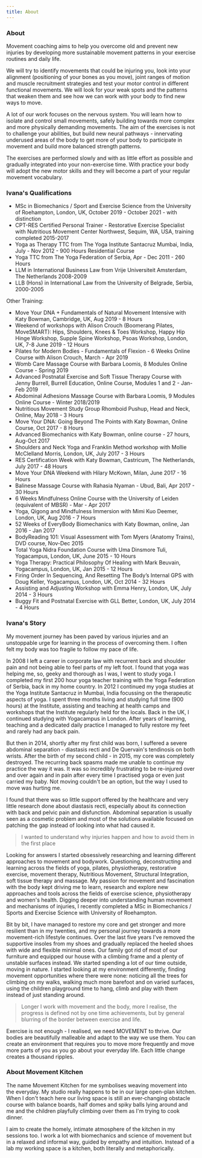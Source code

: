 ```yaml
---
title: About
---
```


### About

Movement coaching aims to help you overcome old and prevent new injuries by
developing more sustainable movement patterns in your exercise routines and
daily life.

We will try to identify movements that could be injuring you, look into your
alignment (positioning of your bones as you move), joint ranges of motion and
muscle recruitment strategies and test your motor control in different
functional movements. We will look for your weak spots and the patterns that
weaken them and see how we can work with your body to find new ways to move.

A lot of our work focuses on the nervous system. You will learn how to isolate
and control small movements, safely building towards more complex and more
physically demanding movements. The aim of the exercises is not to challenge
your abilities, but build new neural pathways - innervating underused areas of
the body to get more of your body to participate in movement and build more
balanced strength patterns.

The exercises are performed slowly and with as little effort as possible and
gradually integrated into your non-exercise time. With practice your body will
adopt the new motor skills and they will become a part of your regular movement
vocabulary.

### Ivana's Qualifications

* MSc in Biomechanics / Sport and Exercise Science from the University of
  Roehampton, London, UK, October 2019 - October 2021 - with distinction
* CPT-RES Certified Personal Trainer - Restorative Exercise Specialist with
  Nutritious Movement Center Northwest, Sequim, WA, USA, training completed
  2015-2017
* Yoga as Therapy TTC from The Yoga Institute Santacruz Mumbai, India, July -
  Nov 2012 - 900 Hours Residential Course
* Yoga TTC from The Yoga Federation of Serbia, Apr - Dec 2011 - 260 Hours
* LLM in International Business Law from Vrije Universiteit Amsterdam, The
  Netherlands 2008-2009
* LLB (Hons) in International Law from the University of Belgrade, Serbia,
  2000-2005

Other Training:

* Move Your DNA + Fundamentals of Natural Movement Intensive with Katy Bowman,
  Cambridge, UK, Aug 2019 - 8 Hours
* Weekend of workshops with Alison Crouch (Boomerang Pilates, MoveSMART): Hips,
  Shoulders, Knees & Toes Workshop, Happy Hip Hinge Workshop, Supple Spine
  Workshop, Psoas Workshop, London, UK, 7-8 June 2019 - 12 Hours
* Pilates for Modern Bodies - Fundamentals of Flexion - 6 Weeks Online Course
  with Alison Crouch, March - Apr 2019
* Womb Care Massage Course with Barbara Loomis, 8 Modules Online Course - Spring
  2019
* Advanced Postnatal Exercise and Soft Tissue Therapy Course with Jenny Burrell,
  Burrell Education, Online Course, Modules 1 and 2 - Jan-Feb 2019
* Abdominal Adhesions Massage Course with Barbara Loomis, 9 Modules Online
  Course - Winter 2018/2019
* Nutritious Movement Study Group Rhomboid Pushup, Head and Neck, Online, May
  2018 - 3 Hours
* Move Your DNA: Going Beyond The Points with Katy Bowman, Online Course, Oct
  2017 - 8 Hours
* Advanced Biomechanics with Katy Bowman, online course - 27 hours, Aug-Oct 2017
* Shoulders and Neck Yoga and Franklin Method workshop with Mollie McClelland
  Morris, London, UK, July 2017 - 3 Hours
* RES Certification Week with Katy Bowman, Castricum, The Netherlands, July
  2017 - 48 Hours
* Move Your DNA Weekend with Hilary McKown, Milan, June 2017 - 16 Hours
* Balinese Massage Course with Rahasia Nyaman - Ubud, Bali, Apr 2017 - 30 Hours
* 6 Weeks Mindfulness Online Course with the University of Leiden (equivalent of
  MBSR) - Mar - Apr 2017
* Yoga, Qigong and Mindfulness Immersion with Mimi Kuo Deemer, London, UK, Aug
  2016 - 7 Hours
* 52 Weeks of EveryBody Biomechanics with Katy Bowman, online, Jan 2016 - Jan
  2017
* BodyReading 101: Visual Assessment with Tom Myers (Anatomy Trains), DVD
  course, Nov-Dec 2015
* Total Yoga Nidra Foundation Course with Uma Dinsmore Tuli, Yogacampus, London,
  UK, June 2015 - 10 Hours
* Yoga Therapy: Practical Philosophy Of Healing with Mark Beuvain, Yogacampus,
  London, UK, Jan 2015 - 12 Hours
* Firing Order In Sequencing, And Resetting The Body’s Internal GPS with Doug
  Keller, Yogacampus, London, UK, Oct 2014 - 32 Hours
* Assisting and Adjusting Workshop with Emma Henry, London, UK, July 2014 - 3
  Hours
* Buggy Fit and Postnatal Exercise with GLL Better, London, UK, July 2014 - 4
  Hours

### Ivana's Story

My movement journey has been paved by various injuries and an unstoppable urge
for learning in the process of overcoming them. I often felt my body was too
fragile to follow my pace of life.

In 2008 I left a career in corporate law with recurrent back and shoulder pain
and not being able to feel parts of my left foot. I found that yoga was helping
me, so, geeky and thorough as I was, I went to study yoga. I completed my first
200 hour yoga teacher training with the Yoga Federation of Serbia, back in my
home country. In 2012 I continued my yoga studies at the Yoga Institute
Santacruz in Mumbai, India focussing on the therapeutic aspects of yoga. I spent
three months living and studying full time (900 hours) at the Institute,
assisting and teaching at health camps and workshops that the Institute
regularly held for the locals. Back in the UK, I continued studying with
Yogacampus in London. After years of learning, teaching and a dedicated daily
practice I managed to fully restore my feet and rarely had any back pain.

But then in 2014, shortly after my first child was born, I suffered a severe
abdominal separation - diastasis recti and De Quervain's tendinosis on both
wrists. After the birth of my second child - in 2015, my core was completely
destroyed. The recurring back spasms made me unable to continue my practice the
way it was. It was so incredibly frustrating to be re-injured over and over
again and in pain after every time I practised yoga or even just carried my
baby. Not moving couldn't be an option, but the way I used to move was hurting
me.

I found that there was so little support offered by the healthcare and very
little research done about diastasis recti, especially about its connection with
back and pelvic pain and disfunction. Abdominal separation is usually seen as a
cosmetic problem and most of the solutions available focused on patching the gap
instead of looking into what had caused it.

> I wanted to understand why injuries happen and how to avoid them in the first
> place

Looking for answers I started obsessively researching and learning different
approaches to movement and bodywork. Questioning, deconstructing and learning
across the fields of yoga, pilates, physiotherapy, restorative exercise,
movement therapy, Nutritious Movement, Structural Integration, soft tissue
therapy and massage. My passion for movement and fascination with the body kept
driving me to learn, research and explore new approaches and tools across the
fields of exercise science, physiotherapy and women's health. Digging deeper
into understanding human movement and mechanisms of injuries, I recently
completed a MSc in Biomechanics / Sports and Exercise Science with University of
Roehampton.

Bit by bit, I have managed to restore my core and get stronger and more
resilient than in my twenties, and my personal journey towards a more
movement-rich lifestyle continues. Over the last five years I've removed the
supportive insoles from my shoes and gradually replaced the heeled shoes with
wide and flexible minimal ones. Our family got rid of most of our furniture and
equipped our house with a climbing frame and a plenty of unstable surfaces
instead. We started spending a lot of our time outside, moving in nature. I
started looking at my environment differently, finding movement opportunities
where there were none: noticing all the trees for climbing on my walks, walking
much more barefoot and on varied surfaces, using the children playground time to
hang, climb and play with them instead of just standing around.

> Longer I work with movement and the body, more I realise, the progress is
> defined not by one time achievements, but by general blurring of the border
> between exercise and life.

Exercise is not enough - I realised, we need MOVEMENT to thrive. Our bodies are
beautifully malleable and adapt to the way we use them. You can create an
environment that requires you to move more frequently and move more parts of you
as you go about your everyday life. Each little change creates a thousand
ripples.

### About Movement Kitchen

The name Movement Kitchen for me symbolises weaving movement into the everyday.
My studio really happens to be in our large open-plan kitchen. When I don't
teach here our living space is still an ever‐changing obstacle course with
balance boards, half domes and spiky balls lying around and me and the children
playfully climbing over them as I'm trying to cook dinner.

I aim to create the homely, intimate atmosphere of the kitchen in my sessions
too. I work a lot with biomechanics and science of movement but in a relaxed and
informal way, guided by empathy and intuition. Instead of a lab my working space
is a kitchen, both literally and metaphorically.

[1]: https://nutritiousmovement.com/
